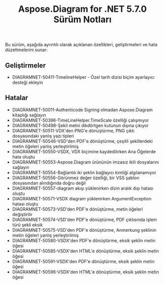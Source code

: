 ﻿---
title: Aspose.Diagram for .NET 5.7.0 Sürüm Notları
type: docs
weight: 30
url: /tr/net/aspose-diagram-for-net-5-7-0-release-notes/
---
Bu sürüm, aşağıda ayrıntılı olarak açıklanan özellikleri, geliştirmeleri ve hata düzeltmelerini sunar:
## **Geliştirmeler**
- DIAGRAMNET-50411-TimelineHelper - Özel tarih dizisi biçim ayarlayıcı desteği ekleyin
## **Hatalar**
- DIAGRAMNET-50011-Authenticode Signing olmadan Aspose.Diagram kitaplığı sağlayın
- DIAGRAMNET-50396-TimeLineHelper.TimeScale özelliği çalışmıyor
- DIAGRAMNET-50498-Şekil metni dikdörtgen kutunun dışına çıkıyor
- DIAGRAMNET-50511-VDX'den PNG'e dönüştürme, PNG çıktı dosyasındaki yanlış yazı tipleri
- DIAGRAMNET-50546-VSD'den PDF'e dönüştürme, çeşitli şekillerdeki metin öğeleri yanlış yerleştirilmiş
- DIAGRAMNET-50550-VSDX, VDX biçimine kaydedilirken Ana Öğelerde hata oluştu
- DIAGRAMNET-50553-Aspose.Diagram ürününün imzasız ikili dosyalarını sağlayın
- DIAGRAMNET-50554-Bağlantılı iki şeklin bağlayıcı kimliği algılanamıyor
- DIAGRAMNET-50556-Görünmez değer özelliği, bir VSS şablon dosyasından alındığında doğru değil
- DIAGRAMNET-50557-diagram akışı yüklenirken dizin aralık dışı hatası oluştu
- DIAGRAMNET-50571-VSDX diagram yüklenirken ArgumentException hatası oluştu
- DIAGRAMNET-50573-VSD'den PDF'e dönüştürme, metin öğeleri değiştirilir
- DIAGRAMNET-50574-VSD'den PDF'e dönüştürme, PDF çıktısında işlem türü şekli eksik
- DIAGRAMNET-50575-VSD'den PDF'e dönüştürme, Anmerkung şeklinin metin öğeleri yanlış yerleştirilmiş
- DIAGRAMNET-50580-VSDX'den PDF'e dönüştürme, eksik şeklin metin öğesi
- DIAGRAMNET-50585-VSDX'den HTML'e dönüştürme, eksik şeklin metin öğesi
- DIAGRAMNET-50591-VSDX'den PDF'e dönüştürme, eksik şeklin metin öğesi
- DIAGRAMNET-50596-VSDX'den HTML'e dönüştürme, eksik şeklin metin öğesi
